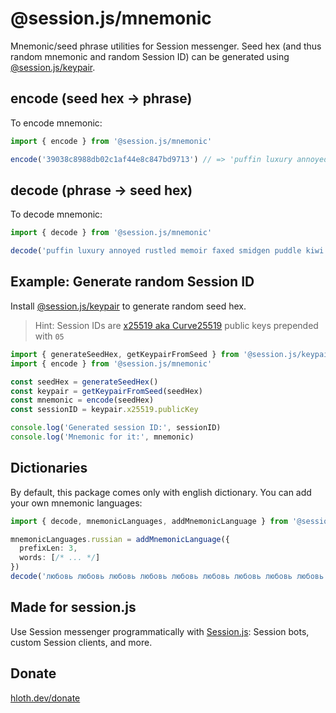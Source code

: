 # @session.js/mnemonic

Mnemonic/seed phrase utilities for Session messenger. Seed hex (and thus random mnemonic and random Session ID) can be generated using [@session.js/keypair](https://www.npmjs.com/package/@session.js/keypair).

## encode (seed hex -> phrase)

To encode mnemonic:

```ts
import { encode } from '@session.js/mnemonic'

encode('39038c8988db02c1af44e8c847bd9713') // => 'puffin luxury annoyed rustled memoir faxed smidgen puddle kiwi nylon utopia zinger kiwi'
```

## decode (phrase -> seed hex)

To decode mnemonic:

```ts
import { decode } from '@session.js/mnemonic'

decode('puffin luxury annoyed rustled memoir faxed smidgen puddle kiwi nylon utopia zinger kiwi') // => '39038c8988db02c1af44e8c847bd9713'
```

## Example: Generate random Session ID

Install [@session.js/keypair](https://www.npmjs.com/package/@session.js/keypair) to generate random seed hex.

> Hint: Session IDs are [x25519 aka Curve25519](https://en.wikipedia.org/wiki/Curve25519) public keys prepended with `05`

```ts
import { generateSeedHex, getKeypairFromSeed } from '@session.js/keypair'
import { encode } from '@session.js/mnemonic'

const seedHex = generateSeedHex()
const keypair = getKeypairFromSeed(seedHex)
const mnemonic = encode(seedHex)
const sessionID = keypair.x25519.publicKey

console.log('Generated session ID:', sessionID)
console.log('Mnemonic for it:', mnemonic)
```

## Dictionaries

By default, this package comes only with english dictionary. You can add your own mnemonic languages:

```ts
import { decode, mnemonicLanguages, addMnemonicLanguage } from '@session.js/mnemonic'

mnemonicLanguages.russian = addMnemonicLanguage({
  prefixLen: 3,
  words: [/* ... */]
})
decode('любовь любовь любовь любовь любовь любовь любовь любовь любовь любовь любовь любовь любовь', 'russian')
```

## Made for session.js

Use Session messenger programmatically with [Session.js](https://github.com/sessionjs/client): Session bots, custom Session clients, and more.

## Donate

[hloth.dev/donate](https://hloth.dev/donate)